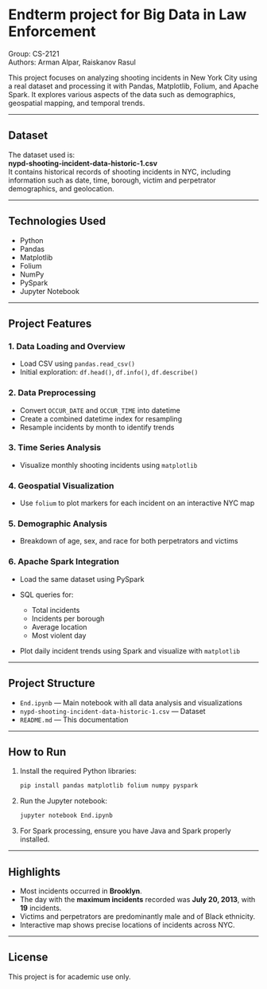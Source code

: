 # Endterm project for Big Data in Law Enforcement
Group: CS-2121  
Authors: Arman Alpar, Raiskanov Rasul

This project focuses on analyzing shooting incidents in New York City using a real dataset and processing it with Pandas, Matplotlib, Folium, and Apache Spark. It explores various aspects of the data such as demographics, geospatial mapping, and temporal trends.

---

## Dataset

The dataset used is:  
**nypd-shooting-incident-data-historic-1.csv**  
It contains historical records of shooting incidents in NYC, including information such as date, time, borough, victim and perpetrator demographics, and geolocation.

---

## Technologies Used

- Python
- Pandas
- Matplotlib
- Folium
- NumPy
- PySpark
- Jupyter Notebook

---

## Project Features

### 1. Data Loading and Overview

- Load CSV using `pandas.read_csv()`
- Initial exploration: `df.head()`, `df.info()`, `df.describe()`

### 2. Data Preprocessing

- Convert `OCCUR_DATE` and `OCCUR_TIME` into datetime
- Create a combined datetime index for resampling
- Resample incidents by month to identify trends

### 3. Time Series Analysis

- Visualize monthly shooting incidents using `matplotlib`

### 4. Geospatial Visualization

- Use `folium` to plot markers for each incident on an interactive NYC map

### 5. Demographic Analysis

- Breakdown of age, sex, and race for both perpetrators and victims

### 6. Apache Spark Integration

- Load the same dataset using PySpark
- SQL queries for:
  - Total incidents
  - Incidents per borough
  - Average location
  - Most violent day

- Plot daily incident trends using Spark and visualize with `matplotlib`

---

## Project Structure

- `End.ipynb` — Main notebook with all data analysis and visualizations
- `nypd-shooting-incident-data-historic-1.csv` — Dataset
- `README.md` — This documentation

---

## How to Run

1. Install the required Python libraries:
   ```bash
   pip install pandas matplotlib folium numpy pyspark
   ```

2. Run the Jupyter notebook:
   ```bash
   jupyter notebook End.ipynb
   ```

3. For Spark processing, ensure you have Java and Spark properly installed.

---

## Highlights

- Most incidents occurred in **Brooklyn**.
- The day with the **maximum incidents** recorded was **July 20, 2013**, with **19** incidents.
- Victims and perpetrators are predominantly male and of Black ethnicity.
- Interactive map shows precise locations of incidents across NYC.

---

## License

This project is for academic use only.
